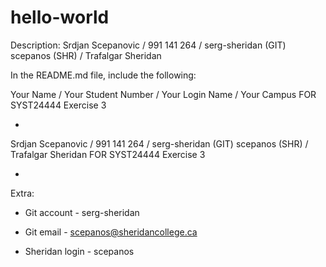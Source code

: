 # hello-world
Description: Srdjan Scepanovic / 991 141 264 / serg-sheridan (GIT) scepanos (SHR) / Trafalgar Sheridan



In the README.md file, include the following:

Your Name / Your Student Number / Your Login Name / Your Campus FOR SYST24444 Exercise 3

-

Srdjan Scepanovic / 991 141 264 / serg-sheridan (GIT) scepanos (SHR) / Trafalgar Sheridan FOR SYST24444 Exercise 3

-

Extra:
- Git account - 
serg-sheridan 

- Git email - 
scepanos@sheridancollege.ca

- Sheridan login -
scepanos
